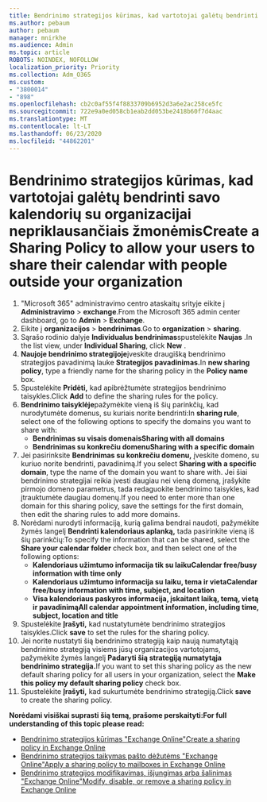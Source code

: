 ```yaml
---
title: Bendrinimo strategijos kūrimas, kad vartotojai galėtų bendrinti savo kalendorių su organizacijai nepriklausančiais žmonėmis
ms.author: pebaum
author: pebaum
manager: mnirkhe
ms.audience: Admin
ms.topic: article
ROBOTS: NOINDEX, NOFOLLOW
localization_priority: Priority
ms.collection: Adm_O365
ms.custom:
- "3800014"
- "898"
ms.openlocfilehash: cb2c0af55f4f8833709b6952d3a6e2ac258ce5fc
ms.sourcegitcommit: 722e9a0ed058cb1eab2dd053be2418b60f7d4aac
ms.translationtype: MT
ms.contentlocale: lt-LT
ms.lasthandoff: 06/23/2020
ms.locfileid: "44862201"
---
```

# <a name="create-a-sharing-policy-to-allow-your-users-to-share-their-calendar-with-people-outside-your-organization"></a><span data-ttu-id="862eb-102">Bendrinimo strategijos kūrimas, kad vartotojai galėtų bendrinti savo kalendorių su organizacijai nepriklausančiais žmonėmis</span><span class="sxs-lookup"><span data-stu-id="862eb-102">Create a Sharing Policy to allow your users to share their calendar with people outside your organization</span></span>

1. <span data-ttu-id="862eb-103">"Microsoft 365" administravimo centro ataskaitų srityje eikite į **Administravimo**  >  **exchange**.</span><span class="sxs-lookup"><span data-stu-id="862eb-103">From the Microsoft 365 admin center dashboard, go to **Admin** > **Exchange**.</span></span>
2. <span data-ttu-id="862eb-104">Eikite į **organizacijos**  >  **bendrinimas**.</span><span class="sxs-lookup"><span data-stu-id="862eb-104">Go to **organization** > **sharing**.</span></span>
3. <span data-ttu-id="862eb-105">Sąrašo rodinio dalyje **Individualus bendrinimas**spustelėkite **Naujas** .</span><span class="sxs-lookup"><span data-stu-id="862eb-105">In the list view, under **Individual Sharing**, click **New** .</span></span>
4. <span data-ttu-id="862eb-106">**Naujoje bendrinimo strategijoje**įveskite draugišką bendrinimo strategijos pavadinimą lauke **Strategijos pavadinimas.**</span><span class="sxs-lookup"><span data-stu-id="862eb-106">In **new sharing policy**, type a friendly name for the sharing policy in the **Policy name** box.</span></span>
5. <span data-ttu-id="862eb-107">Spustelėkite **Pridėti,** kad apibrėžtumėte strategijos bendrinimo taisykles.</span><span class="sxs-lookup"><span data-stu-id="862eb-107">Click **Add**  to define the sharing rules for the policy.</span></span>
6. <span data-ttu-id="862eb-108">**Bendrinimo taisyklėje**pažymėkite vieną iš šių parinkčių, kad nurodytumėte domenus, su kuriais norite bendrinti:</span><span class="sxs-lookup"><span data-stu-id="862eb-108">In **sharing rule**, select one of the following options to specify the domains you want to share with:</span></span>
    - <span data-ttu-id="862eb-109">**Bendrinimas su visais domenais**</span><span class="sxs-lookup"><span data-stu-id="862eb-109">**Sharing with all domains**</span></span>
    - <span data-ttu-id="862eb-110">**Bendrinimas su konkrečiu domenu**</span><span class="sxs-lookup"><span data-stu-id="862eb-110">**Sharing with a specific domain**</span></span>
8. <span data-ttu-id="862eb-111">Jei pasirinksite **Bendrinimas su konkrečiu domenu,** įveskite domeno, su kuriuo norite bendrinti, pavadinimą.</span><span class="sxs-lookup"><span data-stu-id="862eb-111">If you select **Sharing with a specific domain**, type the name of the domain you want to share with.</span></span> <span data-ttu-id="862eb-112">Jei šiai bendrinimo strategijai reikia įvesti daugiau nei vieną domeną, įrašykite pirmojo domeno parametrus, tada redaguokite bendrinimo taisykles, kad įtrauktumėte daugiau domenų.</span><span class="sxs-lookup"><span data-stu-id="862eb-112">If you need to enter more than one domain for this sharing policy, save the settings for the first domain, then edit the sharing rules to add more domains.</span></span>
9. <span data-ttu-id="862eb-113">Norėdami nurodyti informaciją, kurią galima bendrai naudoti, pažymėkite žymės langelį **Bendrinti kalendoriaus aplanką,** tada pasirinkite vieną iš šių parinkčių:</span><span class="sxs-lookup"><span data-stu-id="862eb-113">To specify the information that can be shared, select the **Share your calendar folder** check box, and then select one of the following options:</span></span>
    - <span data-ttu-id="862eb-114">**Kalendoriaus užimtumo informacija tik su laiku**</span><span class="sxs-lookup"><span data-stu-id="862eb-114">**Calendar free/busy information with time only**</span></span>
    - <span data-ttu-id="862eb-115">**Kalendoriaus užimtumo informacija su laiku, tema ir vieta**</span><span class="sxs-lookup"><span data-stu-id="862eb-115">**Calendar free/busy information with time, subject, and location**</span></span>
    - <span data-ttu-id="862eb-116">**Visa kalendoriaus paskyros informacija, įskaitant laiką, temą, vietą ir pavadinimą**</span><span class="sxs-lookup"><span data-stu-id="862eb-116">**All calendar appointment information, including time, subject, location and title**</span></span>
11. <span data-ttu-id="862eb-117">Spustelėkite **Įrašyti,** kad nustatytumėte bendrinimo strategijos taisykles.</span><span class="sxs-lookup"><span data-stu-id="862eb-117">Click **save** to set the rules for the sharing policy.</span></span>
12. <span data-ttu-id="862eb-118">Jei norite nustatyti šią bendrinimo strategiją kaip naują numatytąją bendrinimo strategiją visiems jūsų organizacijos vartotojams, pažymėkite žymės langelį **Padaryti šią strategiją numatytąja bendrinimo strategija.**</span><span class="sxs-lookup"><span data-stu-id="862eb-118">If you want to set this sharing policy as the new default sharing policy for all users in your organization, select the **Make this policy my default sharing policy** check box.</span></span>
13. <span data-ttu-id="862eb-119">Spustelėkite **Įrašyti,** kad sukurtumėte bendrinimo strategiją.</span><span class="sxs-lookup"><span data-stu-id="862eb-119">Click **save** to create the sharing policy.</span></span>  

<span data-ttu-id="862eb-120">**Norėdami visiškai suprasti šią temą, prašome perskaityti:**</span><span class="sxs-lookup"><span data-stu-id="862eb-120">**For full understanding of this topic please read:**</span></span>

- [<span data-ttu-id="862eb-121">Bendrinimo strategijos kūrimas "Exchange Online"</span><span class="sxs-lookup"><span data-stu-id="862eb-121">Create a sharing policy in Exchange Online</span></span>](https://docs.microsoft.com/exchange/sharing/sharing-policies/create-a-sharing-policy)
- [<span data-ttu-id="862eb-122">Bendrinimo strategijos taikymas pašto dėžutėms "Exchange Online"</span><span class="sxs-lookup"><span data-stu-id="862eb-122">Apply a sharing policy to mailboxes in Exchange Online</span></span>](https://docs.microsoft.com/exchange/sharing/sharing-policies/apply-a-sharing-policy)
- [<span data-ttu-id="862eb-123">Bendrinimo strategijos modifikavimas, išjungimas arba šalinimas "Exchange Online"</span><span class="sxs-lookup"><span data-stu-id="862eb-123">Modify, disable, or remove a sharing policy in Exchange Online</span></span>](https://docs.microsoft.com/exchange/sharing/sharing-policies/modify-a-sharing-policy)